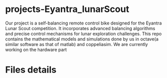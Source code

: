 # projects-Eyantra_lunarScout
 Our project is a self-balancing remote control bike designed for the Eyantra Lunar Scout competition. It incorporates advanced balancing algorithms and precise control mechanisms for lunar exploration challenges.
This repo contains the mathematical models and simulations done by us in octave(a similar software as that of matlab) and coppeliasim. We are currently working on the hardware part

# Files details

